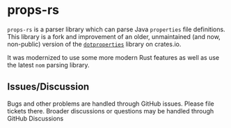 # props-rs

`props-rs` is a parser library which can parse Java `properties` file
definitions. This library is a fork and improvement of an older, unmaintained
(and now, non-public) version of the
[`dotproperties`](https://crates.io/crates/dotproperties) library on crates.io.

It was modernized to use some more modern Rust features as well as use the
latest `nom` parsing library.


## Issues/Discussion

 Bugs and other problems are handled through GitHub issues. Please file tickets
 there. Broader discussions or questions may be handled through GitHub
 Discussions
